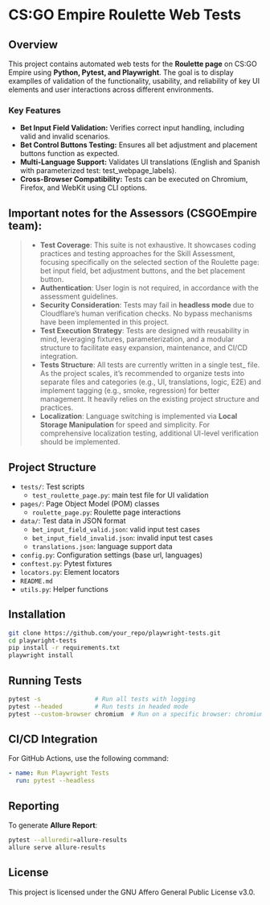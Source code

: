 # CS:GO Empire Roulette Web Tests
## Overview
This project contains automated web tests for the **Roulette page** on CS:GO Empire using **Python, Pytest, and Playwright**. The goal is to display examplles of validation of the functionality, usability, and reliability of key UI elements and user interactions across different environments.

### Key Features
- **Bet Input Field Validation:** Verifies correct input handling, including valid and invalid scenarios.
- **Bet Control Buttons Testing:** Ensures all bet adjustment and placement buttons function as expected.
- **Multi-Language Support:** Validates UI translations (English and Spanish with parameterized test: test_webpage_labels).
- **Cross-Browser Compatibility:** Tests can be executed on Chromium, Firefox, and WebKit using CLI options.

## Important notes for the Assessors (CSGOEmpire team):
> - **Test Сoverage**: This suite is not exhaustive. It showcases coding practices and testing approaches for the Skill Assessment, focusing specifically on the selected section of the Roulette page: bet input field, bet adjustment buttons, and the bet placement button.
> - **Authentication**: User login is not required, in accordance with the assessment guidelines.
> - **Security Consideration**: Tests may fail in **headless mode** due to Cloudflare’s human verification checks. No bypass mechanisms have been implemented in this project.
> - **Test Execution Strategy**: Tests are designed with reusability in mind, leveraging fixtures, parameterization, and a modular structure to facilitate easy expansion, maintenance, and CI/CD integration.
> - **Tests Structure**: All tests are currently written in a single test_ file. As the project scales, it’s recommended to organize tests into separate files and categories (e.g., UI, translations, logic, E2E) and implement tagging (e.g., smoke, regression) for better management. It heavily relies on the existing project structure and practices.
> - **Localization**: Language switching is implemented via **Local Storage Manipulation** for speed and simplicity. For comprehensive localization testing, additional UI-level verification should be implemented.

## Project Structure
- `tests/`: Test scripts
  - `test_roulette_page.py`: main test file for UI validation
- `pages/`: Page Object Model (POM) classes
  - `roulette_page.py`: Roulette page interactions
- `data/`: Test data in JSON format
  - `bet_input_field_valid.json`: valid input test cases
  - `bet_input_field_invalid.json`: invalid input test cases
  - `translations.json`: language support data
- `config.py`: Configuration settings (base url, languages)
- `conftest.py`: Pytest fixtures
- `locators.py`: Element locators
- `README.md`
- `utils.py`: Helper functions

## Installation
```sh
git clone https://github.com/your_repo/playwright-tests.git
cd playwright-tests
pip install -r requirements.txt
playwright install
```

## Running Tests
```sh
pytest -s               # Run all tests with logging
pytest --headed         # Run tests in headed mode
pytest --custom-browser chromium  # Run on a specific browser: chromium, firefox, webkit
```

## CI/CD Integration
For GitHub Actions, use the following command:
```yml
- name: Run Playwright Tests
  run: pytest --headless
```

## Reporting
To generate **Allure Report**:
```sh
pytest --alluredir=allure-results
allure serve allure-results
```

## License
This project is licensed under the GNU Affero General Public License v3.0.
